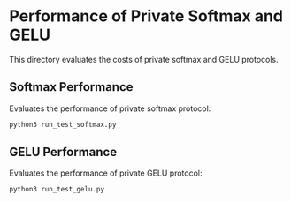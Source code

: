 # Performance of Private Softmax and GELU
This directory evaluates the costs of private softmax and GELU protocols.

## Softmax Performance
Evaluates the performance of private softmax protocol:
```bash
python3 run_test_softmax.py
```

## GELU Performance
Evaluates the performance of private GELU protocol:
```bash
python3 run_test_gelu.py
```